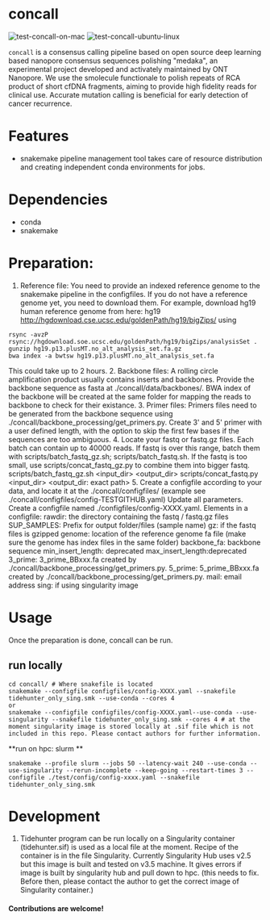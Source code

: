 # concall

![test-concall-on-mac](https://github.com/zztin/concall/workflows/test-concall-on-mac/badge.svg?branch=master)
![test-concall-ubuntu-linux](https://github.com/zztin/concall/workflows/test-concall-ubuntu-linux/badge.svg)

`concall` is a consensus calling pipeline based on open source deep learning based nanopore consensus sequences polishing "medaka", an experimental project developed and activately maintained by ONT Nanopore. We use the smolecule functionale to polish repeats of RCA product of short cfDNA fragments, aiming to provide high fidelity reads for clinical use. Accurate mutation calling is beneficial for early detection of cancer recurrence.

# Features
- snakemake pipeline management tool takes care of resource distribution and creating independent conda environments for jobs.


# Dependencies
- conda
- snakemake

# Preparation:
1. Reference file:
You need to provide an indexed reference genome to the snakemake pipeline in the configfiles. If you do not have a reference genome yet, you need to download them. For example, download hg19 human reference genome from here:
hg19
http://hgdownload.cse.ucsc.edu/goldenPath/hg19/bigZips/ 
using 
```
rsync -avzP rsync://hgdownload.soe.ucsc.edu/goldenPath/hg19/bigZips/analysisSet .
gunzip hg19.p13.plusMT.no_alt_analysis_set.fa.gz
bwa index -a bwtsw hg19.p13.plusMT.no_alt_analysis_set.fa
```
This could take up to 2 hours.
2. Backbone files:
A rolling circle amplification product usually contains inserts and backbones. Provide the backbone sequence as fasta at ./concall/data/backbones/. BWA index of the backbone will be created at the same folder for mapping the reads to backbone to check for their existance.
3. Primer files:
Primers files need to be generated from the backbone sequence using ./concall/backbone_processing/get_primers.py. Create 3' and 5' primer with a user defined length, with the option to skip the first few bases if the sequences are too ambiguous.
4. Locate your fastq or fastq.gz files. Each batch can contain up to 40000 reads. If fastq is over this range, batch them with scripts/batch_fastq_gz.sh; scripts/batch_fastq.sh. If the fastq is too small, use scripts/concat_fastq_gz.py to combine them into bigger fastq.
	scripts/batch_fastq_gz.sh <input_dir> <output_dir>
	scripts/concat_fastq.py <input_dir> <output_dir: exact path> <batch-size> <prefix>
5. Create a configfile according to your data, and locate it at the ./concall/configfiles/ (example see ./concall/configfiles/config-TESTGITHUB.yaml) Update all parameters. Create a configfile named ./configfiles/config-XXXX.yaml. Elements in a configfile:
	rawdir: the directory containing the fastq / fastq.gz files
	SUP_SAMPLES: Prefix for output folder/files (sample name)
	gz: if the fastq files is gzipped
	genome: location of the reference genome fa file (make sure the genome has index files in the same folder)
	backbone_fa: backbone sequence
	min_insert_length: deprecated
	max_insert_length:deprecated
	3_prime: 3_prime_BBxxx.fa created by ./concall/backbone_processing/get_primers.py.
	5_prime: 5_prime_BBxxx.fa created by ./concall/backbone_processing/get_primers.py.
	mail: email address
	sing: if using singularity image

# Usage
Once the preparation is done, concall can be run.

## run locally

	cd concall/ # Where snakefile is located 
	snakemake --configfile configfiles/config-XXXX.yaml --snakefile tidehunter_only_sing.smk --use-conda --cores 4
	or
	snakemake --configfile configfiles/config-XXXX.yaml--use-conda --use-singularity --snakefile tidehunter_only_sing.smk --cores 4 # at the moment singularity image is stored locally at .sif file which is not included in this repo. Please contact authors for further information. 
	
**run on hpc: slurm **
	

	snakemake --profile slurm --jobs 50 --latency-wait 240 --use-conda --use-singularity --rerun-incomplete --keep-going --restart-times 3 --configfile ./test/config/config-xxxx.yaml --snakefile tidehunter_only_sing.smk
	

# Development
1. Tidehunter program can be run locally on a Singularity container (tidehunter.sif) is used as a local file at the moment.
Recipe of the container is in the file Singularity. Currently Singularity Hub uses v2.5 but this image is built and tested on v3.5 machine. It gives errors if image is built by singularity hub and pull down to hpc. (this needs to fix. Before then, please contact the author to get the correct image of Singularity container.)


#### Contributions are welcome!


 
